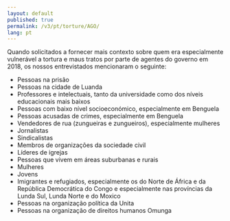 ```yaml
---
layout: default
published: true
permalink: /v3/pt/torture/AGO/
lang: pt
---
```


Quando solicitados a fornecer mais contexto sobre quem era especialmente vulnerável a tortura e maus tratos por parte de agentes do governo em 2018, os nossos entrevistados mencionaram o seguinte:

- Pessoas na prisão
- Pessoas na cidade de Luanda
- Professores e intelectuais, tanto da universidade como dos níveis educacionais mais baixos
- Pessoas com baixo nível socioeconómico, especialmente em Benguela
- Pessoas acusadas de crimes, especialmente em Benguela
- Vendedores de rua (zungueiras e zungueiros), especialmente mulheres
- Jornalistas
- Sindicalistas
- Membros de organizações da sociedade civil
- Líderes de igrejas
- Pessoas que vivem em áreas suburbanas e rurais
- Mulheres
- Jovens
- Imigrantes e refugiados, especialmente os do Norte de África e da República Democrática do Congo e especialmente nas províncias da Lunda Sul, Lunda Norte e do Moxico
- Pessoas na organização política da Unita
- Pessoas na organização de direitos humanos Omunga

